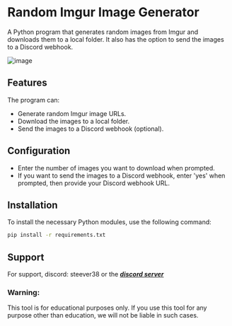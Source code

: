 
# Random Imgur Image Generator
A Python program that generates random images from Imgur and downloads them to a local folder. It also has the option to send the images to a Discord webhook.  

![image](https://i.imgur.com/bKLjHBI.png)
## Features

The program can:
* Generate random Imgur image URLs.
* Download the images to a local folder.
* Send the images to a Discord webhook (optional).
## Configuration
* Enter the number of images you want to download when prompted.
* If you want to send the images to a Discord webhook, enter 'yes' when prompted, then provide your Discord webhook URL.
## Installation

To install the necessary Python modules, use the following command:

```bash
pip install -r requirements.txt
```
## Support

For support, discord: steever38 or the [**_discord server_**](https://www.discord.gg/yCggt695tT)
### Warning:

This tool is for educational purposes only. If you use this tool for any purpose other than education, we will not be liable in such cases.
